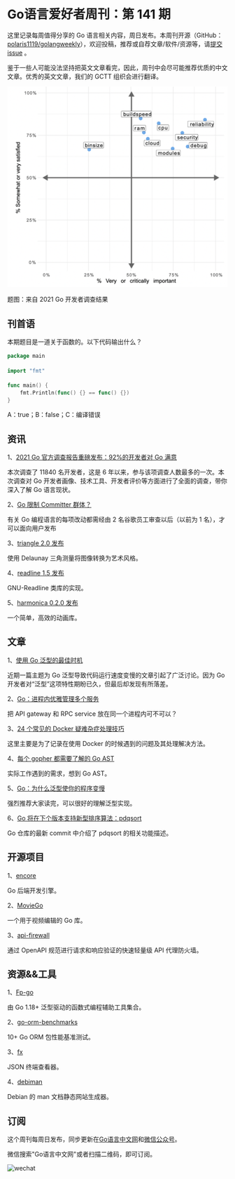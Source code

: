 # Go语言爱好者周刊：第 141 期

这里记录每周值得分享的 Go 语言相关内容，周日发布。本周刊开源（GitHub：[polaris1119/golangweekly](https://github.com/polaris1119/golangweekly)），欢迎投稿，推荐或自荐文章/软件/资源等，请[提交 issue](https://github.com/polaris1119/golangweekly/issues) 。

鉴于一些人可能没法坚持把英文文章看完，因此，周刊中会尽可能推荐优质的中文文章。优秀的英文文章，我们的 GCTT 组织会进行翻译。

![](imgs/issue141/cover.png)

题图：来自 2021 Go 开发者调查结果

## 刊首语

本期题目是一道关于函数的。以下代码输出什么？

```go
package main

import "fmt"

func main() {
	fmt.Println(func() {} == func() {})
}
```

A：true；B：false；C：编译错误

## 资讯

1、[2021 Go 官方调查报告重磅发布：92%的开发者对 Go 满意](https://mp.weixin.qq.com/s/wKjbuwRsY-FtRsXko0AVPg)

本次调查了 11840  名开发者，这是 6 年以来，参与该项调查人数最多的一次。本次调查对 Go 开发者画像、技术工具、开发者评价等方面进行了全面的调查，带你深入了解 Go 语言现状。

2、[Go 限制 Committer 群体？](https://mp.weixin.qq.com/s/GHcC-kT_27B4-gwsD0yT7g)

有关 Go 编程语言的每项改动都需经由 2 名谷歌员工审查以后（以前为 1 名），才可以面向用户发布

3、[triangle 2.0 发布](https://github.com/esimov/triangle)

使用 Delaunay 三角测量将图像转换为艺术风格。

4、[readline 1.5 发布](https://github.com/chzyer/readline)

GNU-Readline 类库的实现。

5、[harmonica 0.2.0 发布](https://github.com/charmbracelet/harmonica)

一个简单，高效的动画库。

## 文章

1、[使用 Go 泛型的最佳时机](https://mp.weixin.qq.com/s/kJJDb0r8XA7Ed-YxOFs4rg)

近期一篇主题为 Go 泛型导致代码运行速度变慢的文章引起了广泛讨论。因为 Go 开发者对“泛型”这项特性期盼已久，但最后却发现有所落差。

2、[Go：进程内优雅管理多个服务](https://mp.weixin.qq.com/s/Kx-GBthh5oVSSkbZUWGULw)

把 API gateway 和 RPC service 放在同一个进程内可不可以？

3、[24 个常见的 Docker 疑难杂症处理技巧](https://mp.weixin.qq.com/s/R58f7fac2F3MP0TLV36vyQ)

这里主要是为了记录在使用 Docker 的时候遇到的问题及其处理解决方法。

4、[每个 gopher 都需要了解的 Go AST](https://mp.weixin.qq.com/s/Jm7NvVVNYPrYqs31g-bINA)

实际工作遇到的需求，想到 Go AST。

5、[Go：为什么泛型使你的程序变慢](https://mp.weixin.qq.com/s/yuaDFN5kGF9GSApV5q-YzA)

强烈推荐大家读完，可以很好的理解泛型实现。

6、[Go 将在下个版本支持新型排序算法：pdqsort](https://mp.weixin.qq.com/s/dfP9mHZsANxcDlymNTimhA)

Go 仓库的最新 commit 中介绍了 pdqsort 的相关功能描述。

## 开源项目

1、[encore](https://github.com/encoredev/encore)

Go 后端开发引擎。

2、[MovieGo](https://github.com/mowshon/moviego)

一个用于视频编辑的 Go 库。

3、[api-firewall](https://github.com/wallarm/api-firewall)

通过 OpenAPI 规范进行请求和响应验证的快速轻量级 API 代理防火墙。

## 资源&&工具

1、[Fp-go](https://github.com/repeale/fp-go)

由 Go 1.18+ 泛型驱动的函数式编程辅助工具集合。

2、[go-orm-benchmarks](https://github.com/efectn/go-orm-benchmarks)

10+ Go ORM 包性能基准测试。

3、[fx](https://github.com/antonmedv/fx)

JSON 终端查看器。

4、[debiman](https://github.com/Debian/debiman)

Debian 的 man 文档静态网站生成器。

## 订阅

这个周刊每周日发布，同步更新在[Go语言中文网](https://studygolang.com/go/weekly)和[微信公众号](https://weixin.sogou.com/weixin?query=Go%E8%AF%AD%E8%A8%80%E4%B8%AD%E6%96%87%E7%BD%91)。

微信搜索"Go语言中文网"或者扫描二维码，即可订阅。

![wechat](imgs/wechat.png)
